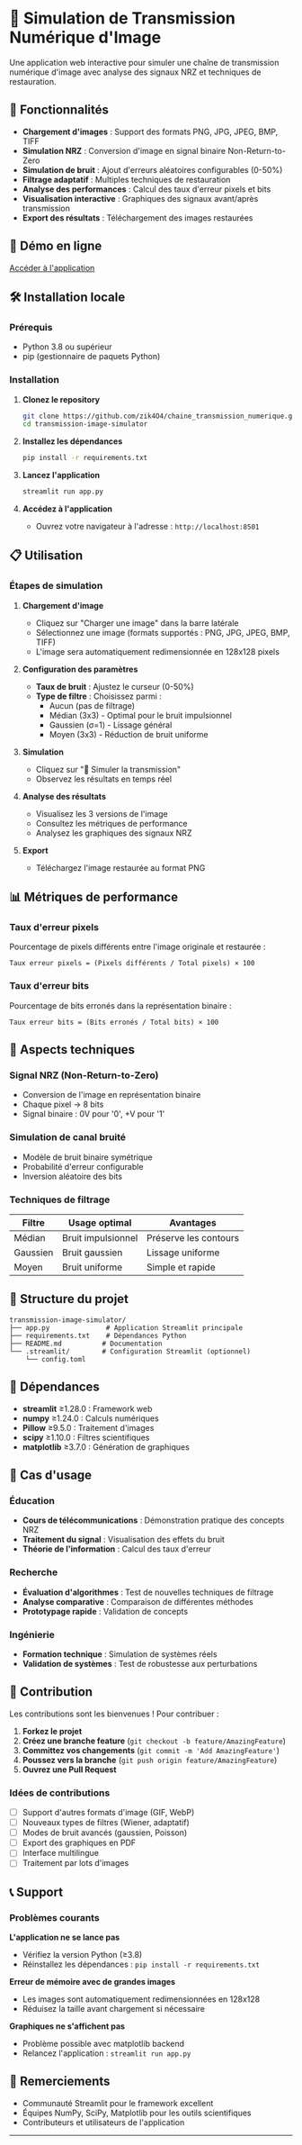 # 📡 Simulation de Transmission Numérique d'Image

Une application web interactive pour simuler une chaîne de transmission numérique d'image avec analyse des signaux NRZ et techniques de restauration.

## 🌟 Fonctionnalités

- **Chargement d'images** : Support des formats PNG, JPG, JPEG, BMP, TIFF
- **Simulation NRZ** : Conversion d'image en signal binaire Non-Return-to-Zero
- **Simulation de bruit** : Ajout d'erreurs aléatoires configurables (0-50%)
- **Filtrage adaptatif** : Multiples techniques de restauration
- **Analyse des performances** : Calcul des taux d'erreur pixels et bits
- **Visualisation interactive** : Graphiques des signaux avant/après transmission
- **Export des résultats** : Téléchargement des images restaurées

## 🚀 Démo en ligne

[Accéder à l'application](https://chaine.streamlit.app)

## 🛠️ Installation locale

### Prérequis

- Python 3.8 ou supérieur
- pip (gestionnaire de paquets Python)

### Installation

1. **Clonez le repository**
   ```bash
   git clone https://github.com/zik4O4/chaine_transmission_numerique.git
   cd transmission-image-simulator
   ```

2. **Installez les dépendances**
   ```bash
   pip install -r requirements.txt
   ```

3. **Lancez l'application**
   ```bash
   streamlit run app.py
   ```

4. **Accédez à l'application**
   - Ouvrez votre navigateur à l'adresse : `http://localhost:8501`

## 📋 Utilisation

### Étapes de simulation

1. **Chargement d'image**
   - Cliquez sur "Charger une image" dans la barre latérale
   - Sélectionnez une image (formats supportés : PNG, JPG, JPEG, BMP, TIFF)
   - L'image sera automatiquement redimensionnée en 128x128 pixels

2. **Configuration des paramètres**
   - **Taux de bruit** : Ajustez le curseur (0-50%)
   - **Type de filtre** : Choisissez parmi :
     - Aucun (pas de filtrage)
     - Médian (3x3) - Optimal pour le bruit impulsionnel
     - Gaussien (σ=1) - Lissage général
     - Moyen (3x3) - Réduction de bruit uniforme

3. **Simulation**
   - Cliquez sur "🚀 Simuler la transmission"
   - Observez les résultats en temps réel

4. **Analyse des résultats**
   - Visualisez les 3 versions de l'image
   - Consultez les métriques de performance
   - Analysez les graphiques des signaux NRZ

5. **Export**
   - Téléchargez l'image restaurée au format PNG

## 📊 Métriques de performance

### Taux d'erreur pixels
Pourcentage de pixels différents entre l'image originale et restaurée :
```
Taux erreur pixels = (Pixels différents / Total pixels) × 100
```

### Taux d'erreur bits
Pourcentage de bits erronés dans la représentation binaire :
```
Taux erreur bits = (Bits erronés / Total bits) × 100
```

## 🔬 Aspects techniques

### Signal NRZ (Non-Return-to-Zero)
- Conversion de l'image en représentation binaire
- Chaque pixel → 8 bits
- Signal binaire : 0V pour '0', +V pour '1'

### Simulation de canal bruité
- Modèle de bruit binaire symétrique
- Probabilité d'erreur configurable
- Inversion aléatoire des bits

### Techniques de filtrage

| Filtre | Usage optimal | Avantages |
|--------|---------------|-----------|
| Médian | Bruit impulsionnel | Préserve les contours |
| Gaussien | Bruit gaussien | Lissage uniforme |
| Moyen | Bruit uniforme | Simple et rapide |

## 📁 Structure du projet

```
transmission-image-simulator/
├── app.py              # Application Streamlit principale
├── requirements.txt    # Dépendances Python
├── README.md          # Documentation
└── .streamlit/        # Configuration Streamlit (optionnel)
    └── config.toml
```

## 🔧 Dépendances

- **streamlit** ≥1.28.0 : Framework web
- **numpy** ≥1.24.0 : Calculs numériques
- **Pillow** ≥9.5.0 : Traitement d'images
- **scipy** ≥1.10.0 : Filtres scientifiques
- **matplotlib** ≥3.7.0 : Génération de graphiques


## 🎯 Cas d'usage

### Éducation
- **Cours de télécommunications** : Démonstration pratique des concepts NRZ
- **Traitement du signal** : Visualisation des effets du bruit
- **Théorie de l'information** : Calcul des taux d'erreur

### Recherche
- **Évaluation d'algorithmes** : Test de nouvelles techniques de filtrage
- **Analyse comparative** : Comparaison de différentes méthodes
- **Prototypage rapide** : Validation de concepts

### Ingénierie
- **Formation technique** : Simulation de systèmes réels
- **Validation de systèmes** : Test de robustesse aux perturbations

## 🤝 Contribution

Les contributions sont les bienvenues ! Pour contribuer :

1. **Forkez le projet**
2. **Créez une branche feature** (`git checkout -b feature/AmazingFeature`)
3. **Committez vos changements** (`git commit -m 'Add AmazingFeature'`)
4. **Poussez vers la branche** (`git push origin feature/AmazingFeature`)
5. **Ouvrez une Pull Request**

### Idées de contributions
- [ ] Support d'autres formats d'image (GIF, WebP)
- [ ] Nouveaux types de filtres (Wiener, adaptatif)
- [ ] Modes de bruit avancés (gaussien, Poisson)
- [ ] Export des graphiques en PDF
- [ ] Interface multilingue
- [ ] Traitement par lots d'images

## 📞 Support

### Problèmes courants

**L'application ne se lance pas**
- Vérifiez la version Python (≥3.8)
- Réinstallez les dépendances : `pip install -r requirements.txt`

**Erreur de mémoire avec de grandes images**
- Les images sont automatiquement redimensionnées en 128x128
- Réduisez la taille avant chargement si nécessaire

**Graphiques ne s'affichent pas**
- Problème possible avec matplotlib backend
- Relancez l'application : `streamlit run app.py`

## 🙏 Remerciements

- Communauté Streamlit pour le framework excellent
- Équipes NumPy, SciPy, Matplotlib pour les outils scientifiques
- Contributeurs et utilisateurs de l'application

---
